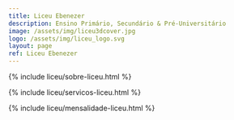 ```yaml
---
title: Liceu Ebenezer
description: Ensino Primário, Secundário & Pré-Universitário
image: /assets/img/liceu3dcover.jpg
logo: /assets/img/liceu_logo.svg
layout: page
ref: Liceu Ebenezer
---
```


{% include liceu/sobre-liceu.html %}

{% include liceu/servicos-liceu.html %}

{% include liceu/mensalidade-liceu.html %}